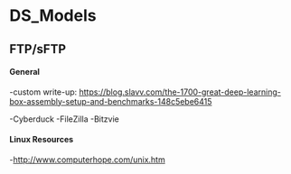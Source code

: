 # DS_Models


## FTP/sFTP
#### General
-custom write-up: https://blog.slavv.com/the-1700-great-deep-learning-box-assembly-setup-and-benchmarks-148c5ebe6415


-Cyberduck
-FileZilla
-Bitzvie

#### Linux Resources
-http://www.computerhope.com/unix.htm

